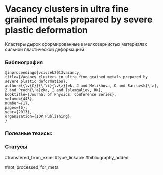 # Vacancy clusters in ultra fine grained metals prepared by severe plastic deformation

Кластеры дырок сформированные в мелкозернистых материалах сильной пластической деформацией

### Библиография
```
@inproceedings{vcivzek2013vacancy,
title={Vacancy clusters in ultra fine grained metals prepared by severe plastic deformation},
author={{\v{C}}{\'\i}{\v{z}}ek, J and Melikhova, O and Barnovsk{\'a}, Z and Proch{\'a}zka, I and Islamgaliev, RK},
booktitle={Journal of Physics: Conference Series},
volume={443},
number={1},
pages={6},
year={2013},
organization={IOP Publishing}
}
```

### Полезные тезисы:

### Статусы
#transfered_from_excel 
#type_linkable 
#bibliography_added 

#not_processed_for_meta